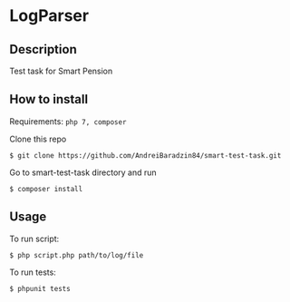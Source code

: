 # LogParser

## Description
Test task for Smart Pension

## How to install

Requirements: `php 7, composer`

Clone this repo
```
$ git clone https://github.com/AndreiBaradzin84/smart-test-task.git
```
Go to smart-test-task directory and run
```
$ composer install
```

## Usage
To run script:
```
$ php script.php path/to/log/file
```
To run tests:
```
$ phpunit tests
```
